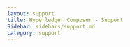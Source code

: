 ```yaml
---
layout: support
title: Hyperledger Composer - Support
Sidebar: sidebars/support.md
category: support
---
```

